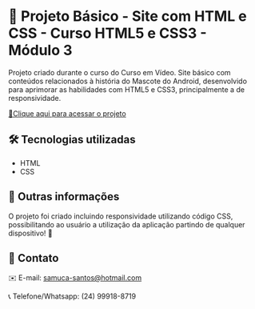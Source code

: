 # 📄 Projeto Básico - Site com HTML e CSS - Curso HTML5 e CSS3 - Módulo 3

 Projeto criado durante o curso do Curso em Vídeo. Site básico com conteúdos relacionados à história do Mascote do Android, desenvolvido para aprimorar as habilidades com HTML5 e CSS3, principalmente a de responsividade.

 [🔗Clique aqui para acessar o projeto](https://samukasouza.github.io/projeto-site-completo/)

 
## 🛠️ Tecnologias utilizadas
* HTML
* CSS

## 🔎 Outras informações

O projeto foi criado incluindo responsividade utilizando código CSS, possibilitando ao usuário a utilização da aplicação partindo de qualquer dispositivo! 📱

## 📲 Contato

✉️ E-mail: samuca-santos@hotmail.com

📞 Telefone/Whatsapp: (24) 99918-8719
